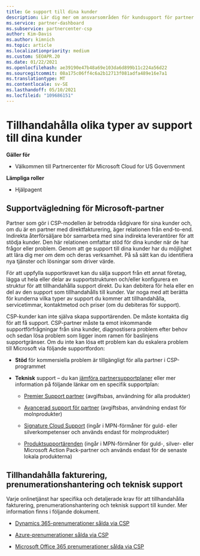 ```yaml
---
title: Ge support till dina kunder
description: Lär dig mer om ansvarsområden för kundsupport för partner i CSP-programmet. Omfattar support för fakturering, prenumerationshantering och tekniska problem.
ms.service: partner-dashboard
ms.subservice: partnercenter-csp
author: Kim-Davis
ms.author: kimnich
ms.topic: article
ms.localizationpriority: medium
ms.custom: SEOAPR.20
ms.date: 01/22/2021
ms.openlocfilehash: ae39190e47b48a69e103da6d899b11c224a56d22
ms.sourcegitcommit: 08a175c06ff4c6a2b12713f081adfa489e16e7a1
ms.translationtype: MT
ms.contentlocale: sv-SE
ms.lasthandoff: 05/10/2021
ms.locfileid: "109686151"
---
```

# <a name="providing-different-types-of-support-to-your-customers"></a>Tillhandahålla olika typer av support till dina kunder

**Gäller för**

- Välkommen till Partnercenter för Microsoft Cloud for US Government

**Lämpliga roller**

- Hjälpagent

## <a name="microsoft-partner-support-guidance"></a>Supportvägledning för Microsoft-partner

Partner som gör i CSP-modellen är betrodda rådgivare för sina kunder och, om du är en partner med direktfakturering, äger relationen från end-to-end. Indirekta återförsäljare bör samarbeta med sina indirekta leverantörer för att stödja kunder. Den här relationen omfattar stöd för dina kunder när de har frågor eller problem. Genom att ge support till dina kunder har du möjlighet att lära dig mer om dem och deras verksamhet. På så sätt kan du identifiera nya tjänster och lösningar som driver värde.

För att uppfylla supportkravet kan du sälja support från ett annat företag, lägga ut hela eller delar av supportstrukturen och/eller konfigurera en struktur för att tillhandahålla support direkt. Du kan debitera för hela eller en del av den support som tillhandahålls till kunder. Var noga med att berätta för kunderna vilka typer av support du kommer att tillhandahålla, servicetimmar, kontaktmetod och priser (om du debiteras för support).

CSP-kunder kan inte själva skapa supportärenden. De måste kontakta dig för att få support. CSP-partner måste ta emot inkommande supportförfrågningar från sina kunder, diagnostisera problem efter behov och sedan lösa problem som ligger inom ramen för baslinjens supportgränser. Om du inte kan lösa ett problem kan du eskalera problem till Microsoft via följande supportfordon:

- **Stöd** för kommersiella problem är tillgängligt för alla partner i CSP-programmet

- **Teknisk** support – du kan [jämföra partnersupportplaner](https://partner.microsoft.com/support/partnersupport) eller mer information på följande länkar om en specifik supportplan:

  - [Premier Support partner](https://partner.microsoft.com/support/microsoft-services-premier-support) (avgiftsbas, användning för alla produkter)

  - [Avancerad support för partner](https://partner.microsoft.com/support/advanced-cloud-support) (avgiftsbas, användning endast för molnprodukter)

  - [Signature Cloud Support](manage-your-partner-network-benefits.md) (ingår i MPN-förmåner för guld- eller silverkompetenser och används endast för molnprodukter)

  - [Produktsupportärenden](manage-your-partner-network-benefits.md) (ingår i MPN-förmåner för guld-, silver- eller Microsoft Action Pack-partner och används endast för de senaste lokala produkterna)

## <a name="providing-billing-subscription-management-and-technical-support"></a>Tillhandahålla fakturering, prenumerationshantering och teknisk support 

Varje onlinetjänst har specifika och detaljerade krav för att tillhandahålla fakturering, prenumerationshantering och teknisk support till kunder. Mer information finns i följande dokument.

- [Dynamics 365-prenumerationer sålda via CSP](https://www.microsoftpartnercommunity.com/t5/CSP/Microsoft-Partner-Support-Guidance/m-p/5262#M30)

- [Azure-prenumerationer sålda via CSP](https://www.microsoftpartnercommunity.com/t5/CSP/Microsoft-Partner-Support-Guidance/m-p/5263#M31)

- [Microsoft Office 365 prenumerationer sålda via CSP](https://www.microsoftpartnercommunity.com/t5/CSP/Microsoft-Partner-Support-Guidance/m-p/5264#M32)
